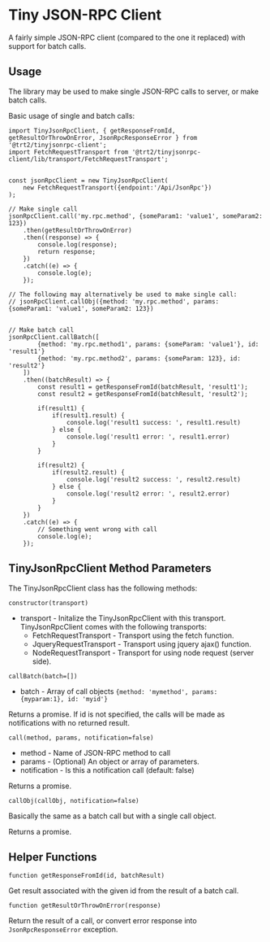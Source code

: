 # Tiny JSON-RPC Client

A fairly simple JSON-RPC client (compared to the one it replaced) with support for batch calls.

## Usage

The library may be used to make single JSON-RPC calls to server, or make batch calls.

Basic usage of single and batch calls:
```
import TinyJsonRpcClient, { getResponseFromId, getResultOrThrowOnError, JsonRpcResponseError } from '@trt2/tinyjsonrpc-client';
import FetchRequestTransport from '@trt2/tinyjsonrpc-client/lib/transport/FetchRequestTransport';


const jsonRpcClient = new TinyJsonRpcClient(
    new FetchRequestTransport({endpoint:'/Api/JsonRpc'})
);

// Make single call
jsonRpcClient.call('my.rpc.method', {someParam1: 'value1', someParam2: 123})
    .then(getResultOrThrowOnError)
    .then((response) => {
        console.log(response);
        return response;
    })
    .catch((e) => {
        console.log(e);
    });

// The following may alternatively be used to make single call:
// jsonRpcClient.callObj({method: 'my.rpc.method', params: {someParam1: 'value1', someParam2: 123})


// Make batch call
jsonRpcClient.callBatch([
        {method: 'my.rpc.method1', params: {someParam: 'value1'}, id: 'result1'}
        {method: 'my.rpc.method2', params: {someParam: 123}, id: 'result2'}
    ])
    .then((batchResult) => {
        const result1 = getResponseFromId(batchResult, 'result1');
        const result2 = getResponseFromId(batchResult, 'result2');

        if(result1) {
            if(result1.result) {
                console.log('result1 success: ', result1.result)
            } else {
                console.log('result1 error: ', result1.error)
            }
        }

        if(result2) {
            if(result2.result) {
                console.log('result2 success: ', result2.result)
            } else {
                console.log('result2 error: ', result2.error)
            }
        }
    })
    .catch((e) => {
        // Something went wrong with call
        console.log(e);
    });
```


## TinyJsonRpcClient Method Parameters
The TinyJsonRpcClient class has the following methods:

`constructor(transport)`

- transport - Initalize the TinyJsonRpcClient with this transport. TinyJsonRpcClient comes with the following transports:
  - FetchRequestTransport - Transport using the fetch function.
  - JqueryRequestTransport - Transport using jquery ajax() function.
  - NodeRequestTransport - Transport for using node request (server side).

`callBatch(batch=[])`

- batch - Array of call objects `{method: 'mymethod', params: {myparam:1}, id: 'myid'}`

Returns a promise. If id is not specified, the calls will be made as notifications with no returned result.

`call(method, params, notification=false)`

- method - Name of JSON-RPC method to call
- params - (Optional) An object or array of parameters.
- notification - Is this a notification call (default: false)

Returns a promise.

`callObj(callObj, notification=false)`

Basically the same as a batch call but with a single call object.

Returns a promise.

## Helper Functions

`function getResponseFromId(id, batchResult)`

Get result associated with the given id from the result of a batch call.

`function getResultOrThrowOnError(response)`

Return the result of a call, or convert error response into `JsonRpcResponseError` exception.
